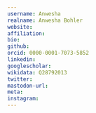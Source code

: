 ```yaml
---
username: Anwesha
realname: Anwesha Bohler
website: 
affiliation: 
bio: 
github: 
orcid: 0000-0001-7073-5852
linkedin: 
googlescholar: 
wikidata: Q28792013
twitter: 
mastodon-url: 
meta:
instagram:
---
```

